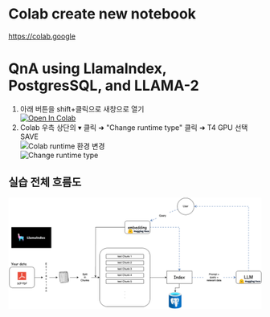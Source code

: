 # Colab create new notebook
https://colab.google
# QnA using LlamaIndex, PostgresSQL, and LLAMA-2
1. 아래 버튼을 shift+클릭으로 새창으로 열기  
<a href="https://colab.research.google.com/github/Jeremy-su1/LlamaIndex-train/blob/main/QnA_using_LlamaIndex.ipynb" target="_parent"><img src="https://colab.research.google.com/assets/colab-badge.svg" alt="Open In Colab"/></a>
2. Colab 우측 상단의 ▾ 클릭 ➜ "Change runtime type" 클릭 ➜ T4 GPU 선택 SAVE  
![Colab runtime 환경 변경](https://github.com/Jeremy-su1/LlamaIndex-train/assets/44183045/0eccf953-9993-41ca-832d-6179bd2350d3#style=max-width:50px;vertical-align:bottom; "Colab runtime 환경 변경")  
![Change runtime type](https://github.com/Jeremy-su1/LlamaIndex-train/assets/44183045/787a1dd5-bdbd-4bee-8c67-91a549ab80d2)

## 실습 전체 흐름도
<div align=center><img src=QnAusingLlamaIndex.drawio.png></div>
